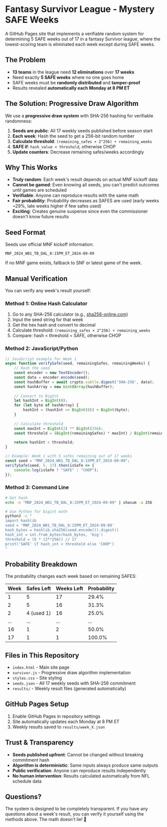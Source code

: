 # Fantasy Survivor League - Mystery SAFE Weeks

A GitHub Pages site that implements a verifiable random system for determining 5 SAFE weeks out of 17 in a fantasy Survivor league, where the lowest-scoring team is eliminated each week except during SAFE weeks.

## The Problem

- **13 teams** in the league need **12 eliminations** over **17 weeks**
- Need exactly **5 SAFE weeks** where no one goes home
- SAFE weeks must be **randomly distributed** and **tamper-proof**
- Results revealed **automatically each Monday at 8 PM ET**

## The Solution: Progressive Draw Algorithm

We use a **progressive draw system** with SHA-256 hashing for verifiable randomness:

1. **Seeds are public**: All 17 weekly seeds published before season start
2. **Each week**: Hash the seed to get a 256-bit random number  
3. **Calculate threshold**: `(remaining_safes × 2^256) ÷ remaining_weeks`
4. **SAFE if**: `hash_value < threshold`, otherwise CHOP
5. **Update counters**: Decrease remaining safes/weeks accordingly

## Why This Works

- **Truly random**: Each week's result depends on actual MNF kickoff data
- **Cannot be gamed**: Even knowing all seeds, you can't predict outcomes until games are scheduled
- **Verifiable**: Anyone can reproduce results with the same math
- **Fair probability**: Probability decreases as SAFES are used (early weeks ~29%, late weeks higher if few safes used)
- **Exciting**: Creates genuine suspense since even the commissioner doesn't know future results

## Seed Format

Seeds use official MNF kickoff information:
```
MNF_2024_W01_TB_DAL_8:15PM_ET_2024-09-09
```

If no MNF game exists, fallback to SNF or latest game of the week.

## Manual Verification

You can verify any week's result yourself:

### Method 1: Online Hash Calculator
1. Go to any SHA-256 calculator (e.g., [sha256-online.com](https://emn178.github.io/online-tools/sha256.html))
2. Input the seed string for that week
3. Get the hex hash and convert to decimal
4. Calculate threshold: `(remaining_safes × 2^256) ÷ remaining_weeks`
5. Compare: hash < threshold = SAFE, otherwise CHOP

### Method 2: JavaScript/Python
```javascript
// JavaScript example for Week 1
async function verifySafe(seed, remainingSafes, remainingWeeks) {
    // Hash the seed
    const encoder = new TextEncoder();
    const data = encoder.encode(seed);
    const hashBuffer = await crypto.subtle.digest('SHA-256', data);
    const hashArray = new Uint8Array(hashBuffer);
    
    // Convert to BigInt
    let hashInt = BigInt(0);
    for (let byte of hashArray) {
        hashInt = (hashInt << BigInt(8)) + BigInt(byte);
    }
    
    // Calculate threshold
    const maxInt = BigInt(2) ** BigInt(256);
    const threshold = (BigInt(remainingSafes) * maxInt) / BigInt(remainingWeeks);
    
    return hashInt < threshold;
}

// Example: Week 1 with 5 safes remaining out of 17 weeks
const seed = "MNF_2024_W01_TB_DAL_8:15PM_ET_2024-09-09";
verifySafe(seed, 5, 17).then(isSafe => {
    console.log(isSafe ? "SAFE" : "CHOP");
});
```

### Method 3: Command Line
```bash
# Get hash
echo -n "MNF_2024_W01_TB_DAL_8:15PM_ET_2024-09-09" | shasum -a 256

# Use Python for bigint math
python3 -c "
import hashlib
seed = 'MNF_2024_W01_TB_DAL_8:15PM_ET_2024-09-09'
hash_bytes = hashlib.sha256(seed.encode()).digest()
hash_int = int.from_bytes(hash_bytes, 'big')
threshold = (5 * (2**256)) // 17
print('SAFE' if hash_int < threshold else 'CHOP')
"
```

## Probability Breakdown

The probability changes each week based on remaining SAFES:

| Week | Safes Left | Weeks Left | Probability |
|------|------------|------------|-------------|
| 1    | 5          | 17         | 29.4%       |
| 2    | 5          | 16         | 31.3%       |
| 2    | 4 (used 1) | 16         | 25.0%       |
| ...  | ...        | ...        | ...         |
| 16   | 1          | 2          | 50.0%       |
| 17   | 1          | 1          | 100.0%      |

## Files in This Repository

- `index.html` - Main site page
- `survivor.js` - Progressive draw algorithm implementation
- `styles.css` - Site styling  
- `seeds.json` - All 17 weekly seeds with SHA-256 commitment
- `results/` - Weekly result files (generated automatically)

## GitHub Pages Setup

1. Enable GitHub Pages in repository settings
2. Site automatically updates each Monday at 8 PM ET
3. Weekly results saved to `results/week_X.json`

## Trust & Transparency

- **Seeds published upfront**: Cannot be changed without breaking commitment hash
- **Algorithm is deterministic**: Same inputs always produce same outputs  
- **Public verification**: Anyone can reproduce results independently
- **No human intervention**: Results calculated automatically from NFL schedule data

## Questions?

The system is designed to be completely transparent. If you have any questions about a week's result, you can verify it yourself using the methods above. The math doesn't lie! 🎲